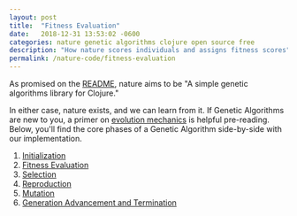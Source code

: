 ```yaml
---
layout: post
title:  "Fitness Evaluation"
date:   2018-12-31 13:53:02 -0600
categories: nature genetic algorithms clojure open source free
description: "How nature scores individuals and assigns fitness scores"
permalink: /nature-code/fitness-evaluation
---
```


As promised on the [README](https://github.com/nnichols/nature), nature aims to be "A simple genetic algorithms library for Clojure."

In either case, nature exists, and we can learn from it.
If Genetic Algorithms are new to you, a primer on [evolution mechanics](https://nnichols.github.io/nature-code/evolution-mechanics) is helpful pre-reading.
Below, you'll find the core phases of a Genetic Algorithm side-by-side with our implementation.
1. [Initialization](https://nnichols.github.io/nature-code/initialization)
2. [Fitness Evaluation](https://nnichols.github.io/nature-code/fitness-evaluation)
3. [Selection](https://nnichols.github.io/nature-code/selection)
4. [Reproduction](https://nnichols.github.io/nature-code/reproduction)
5. [Mutation](https://nnichols.github.io/nature-code/mutation)
6. [Generation Advancement and Termination](https://nnichols.github.io/nature-code/termination)
